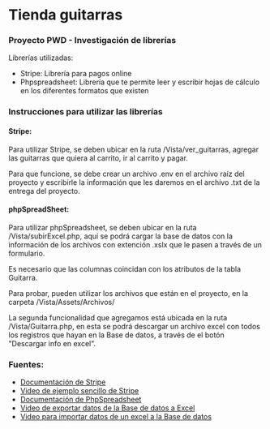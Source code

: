 <h1>Tienda guitarras</h1>

<h3>Proyecto PWD - Investigación de librerías</h3>

<div>Librerías utilizadas:</div>

<ul>
<li>Stripe: Librería para pagos online</li>
<li>Phpspreadsheet: Librería que te permite leer y escribir hojas de cálculo en los diferentes formatos que existen</li>
</ul>

<h3>Instrucciones para utilizar las librerías</h3>
<h4>Stripe:</h4>
<p>Para utilizar Stripe, se deben ubicar en la ruta /Vista/ver_guitarras, agregar las guitarras que quiera al carrito, ir al carrito y pagar.</p>
<p>Para que funcione, se debe crear un archivo .env en el archivo raíz del proyecto y escribirle la información que les daremos en el archivo .txt de la entrega del proyecto.</p>
<h4>phpSpreadSheet:</h4>
<p>Para utilizar phpSpreadsheet, se deben ubicar en la ruta /Vista/subirExcel.php, aquí se podrá cargar la base de datos con la información de los archivos con extención .xslx que le pasen a través de un formulario.</p>
<p>Es necesario que las columnas coincidan con los atributos de la tabla Guitarra.</p>
<p>Para probar, pueden utilizar los archivos que están en el proyecto, en la carpeta /Vista/Assets/Archivos/</p>
<p>La segunda funcionalidad que agregamos está ubicada en la ruta /Vista/Guitarra.php, en esta se podrá descargar un archivo excel con todos los registros que hayan en la Base de datos, a través de el botón "Descargar info en excel".</p>
<h3>Fuentes: </h3>

<ul>
<li><a href="https://docs.stripe.com/">Documentación de Stripe</a></li>
<li><a href="https://www.youtube.com/watch?v=1KxD8J8CAFg&t=1s">Video de ejemplo sencillo de Stripe</a></li>
<li><a href="https://phpspreadsheet.readthedocs.io/en/latest/">Documentación de PhpSpreadsheet</a></li>
<li><a href="https://www.youtube.com/watch?v=bpaF6j91f00&t=97s">Video de exportar datos de la Base de datos a Excel</a></li>
<li><a href="https://www.youtube.com/watch?v=LAHkGTwnA9g&t=609s">Video para importar datos de un excel a la Base de datos</a></li>
</ul>
